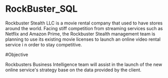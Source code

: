 # RockBuster_SQL

Rockbuster Stealth LLC is a movie rental company that used to have stores around the world. Facing stiff competition from streaming services such as Netflix and Amazon Prime, the Rockbuster Stealth management team is planning to use its existing movie licenses to launch an online video rental service i n order to stay competitive.

#Objective

 Rockbusters Business Intelligence team will assist in the launch of the new online service's strategy base on the data provided by the client. 
